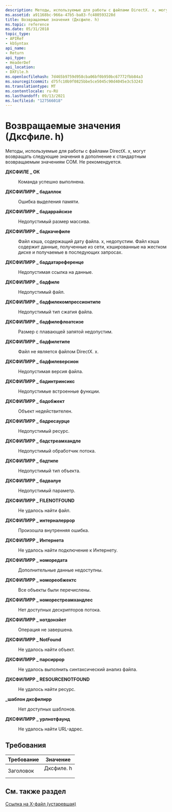 ```yaml
---
description: Методы, используемые для работы с файлами DirectX. x, могут возвращать следующие значения в дополнение к стандартным возвращаемым значениям COM. Не рекомендуется.
ms.assetid: a91168bc-966a-47b5-ba83-fc480593228d
title: Возвращаемые значения (Дксфиле. h)
ms.topic: reference
ms.date: 05/31/2018
topic_type:
- APIRef
- kbSyntax
api_name:
- Return
api_type:
- HeaderDef
api_location:
- DXFile.h
ms.openlocfilehash: 7d465b9759d958cba06bf0b950bc67772fbb84a3
ms.sourcegitcommit: d75fc10b9f0825bbe5ce5045c90d4045e3c53243
ms.translationtype: MT
ms.contentlocale: ru-RU
ms.lasthandoff: 09/13/2021
ms.locfileid: "127566018"
---
```

# <a name="return-values-dxfileh"></a>Возвращаемые значения (Дксфиле. h)

Методы, используемые для работы с файлами DirectX. x, могут возвращать следующие значения в дополнение к стандартным возвращаемым значениям COM. Не рекомендуется.

<dl> <dt>

<span id="DXFILE_OK"></span><span id="dxfile_ok"></span>**ДКСФИЛЕ \_ ОК**
</dt> <dd>

Команда успешно выполнена.

</dd> <dt>

<span id="DXFILEERR_BADALLOC"></span><span id="dxfileerr_badalloc"></span>**ДКСФИЛИРР \_ бадаллок**
</dt> <dd>

Ошибка выделения памяти.

</dd> <dt>

<span id="DXFILEERR_BADARRAYSIZE"></span><span id="dxfileerr_badarraysize"></span>**ДКСФИЛИРР \_ бадаррайсизе**
</dt> <dd>

Недопустимый размер массива.

</dd> <dt>

<span id="DXFILEERR_BADCACHEFILE"></span><span id="dxfileerr_badcachefile"></span>**ДКСФИЛИРР \_ бадкачефиле**
</dt> <dd>

Файл кэша, содержащий дату файла. x, недопустим. Файл кэша содержит данные, полученные из сети, кэшированные на жестком диске и получаемые в последующих запросах.

</dd> <dt>

<span id="DXFILEERR_BADDataReference"></span><span id="dxfileerr_baddatareference"></span><span id="DXFILEERR_BADDATAREFERENCE"></span>**ДКСФИЛИРР \_ баддатареференце**
</dt> <dd>

Недопустимая ссылка на данные.

</dd> <dt>

<span id="DXFILEERR_BADFILE"></span><span id="dxfileerr_badfile"></span>**ДКСФИЛИРР \_ бадфиле**
</dt> <dd>

Недопустимый файл.

</dd> <dt>

<span id="DXFILEERR_BADFILECOMPRESSIONTYPE"></span><span id="dxfileerr_badfilecompressiontype"></span>**ДКСФИЛИРР \_ бадфилекомпрессионтипе**
</dt> <dd>

Недопустимый тип сжатия файла.

</dd> <dt>

<span id="DXFILEERR_BADFILEFLOATSIZE"></span><span id="dxfileerr_badfilefloatsize"></span>**ДКСФИЛИРР \_ бадфилефлоатсизе**
</dt> <dd>

Размер с плавающей запятой недопустим.

</dd> <dt>

<span id="DXFILEERR_BADFILETYPE"></span><span id="dxfileerr_badfiletype"></span>**ДКСФИЛИРР \_ бадфилетипе**
</dt> <dd>

Файл не является файлом DirectX. x.

</dd> <dt>

<span id="DXFILEERR_BADFILEVERSION"></span><span id="dxfileerr_badfileversion"></span>**ДКСФИЛИРР \_ бадфилеверсион**
</dt> <dd>

Недопустимая версия файла.

</dd> <dt>

<span id="DXFILEERR_BADINTRINSICS"></span><span id="dxfileerr_badintrinsics"></span>**ДКСФИЛИРР \_ бадинтринсикс**
</dt> <dd>

Недопустимые встроенные функции.

</dd> <dt>

<span id="DXFILEERR_BADOBJECT"></span><span id="dxfileerr_badobject"></span>**ДКСФИЛИРР \_ бадобжект**
</dt> <dd>

Объект недействителен.

</dd> <dt>

<span id="DXFILEERR_BADRESOURCE"></span><span id="dxfileerr_badresource"></span>**ДКСФИЛИРР \_ бадресаурце**
</dt> <dd>

Недопустимый ресурс.

</dd> <dt>

<span id="DXFILEERR_BADSTREAMHANDLE"></span><span id="dxfileerr_badstreamhandle"></span>**ДКСФИЛИРР \_ бадстреамхандле**
</dt> <dd>

Недопустимый обработчик потока.

</dd> <dt>

<span id="DXFILEERR_BADTYPE"></span><span id="dxfileerr_badtype"></span>**ДКСФИЛИРР \_ бадтипе**
</dt> <dd>

Недопустимый тип объекта.

</dd> <dt>

<span id="DXFILEERR_BADVALUE"></span><span id="dxfileerr_badvalue"></span>**ДКСФИЛИРР \_ бадвалуе**
</dt> <dd>

Недопустимый параметр.

</dd> <dt>

<span id="DXFILEERR_FILENOTFOUND"></span><span id="dxfileerr_filenotfound"></span>**ДКСФИЛИРР \_ FILENOTFOUND**
</dt> <dd>

Не удалось найти файл.

</dd> <dt>

<span id="DXFILEERR_INTERNALERROR"></span><span id="dxfileerr_internalerror"></span>**ДКСФИЛИРР \_ интерналеррор**
</dt> <dd>

Произошла внутренняя ошибка.

</dd> <dt>

<span id="DXFILEERR_NOINTERNET"></span><span id="dxfileerr_nointernet"></span>**ДКСФИЛИРР \_ Интернета**
</dt> <dd>

Не удалось найти подключение к Интернету.

</dd> <dt>

<span id="DXFILEERR_NOMOREDATA"></span><span id="dxfileerr_nomoredata"></span>**ДКСФИЛИРР \_ номоредата**
</dt> <dd>

Дополнительные данные недоступны.

</dd> <dt>

<span id="DXFILEERR_NOMOREOBJECTS"></span><span id="dxfileerr_nomoreobjects"></span>**ДКСФИЛИРР \_ номореобжектс**
</dt> <dd>

Все объекты были перечислены.

</dd> <dt>

<span id="DXFILEERR_NOMORESTREAMHANDLES"></span><span id="dxfileerr_nomorestreamhandles"></span>**ДКСФИЛИРР \_ номорестреамхандлес**
</dt> <dd>

Нет доступных дескрипторов потока.

</dd> <dt>

<span id="DXFILEERR_NOTDONEYET"></span><span id="dxfileerr_notdoneyet"></span>**ДКСФИЛИРР \_ нотдонэйет**
</dt> <dd>

Операция не завершена.

</dd> <dt>

<span id="DXFILEERR_NOTFOUND"></span><span id="dxfileerr_notfound"></span>**ДКСФИЛИРР \_ NotFound**
</dt> <dd>

Не удалось найти объект.

</dd> <dt>

<span id="DXFILEERR_PARSEERROR"></span><span id="dxfileerr_parseerror"></span>**ДКСФИЛИРР \_ парсиррор**
</dt> <dd>

Не удалось выполнить синтаксический анализ файла.

</dd> <dt>

<span id="DXFILEERR_RESOURCENOTFOUND"></span><span id="dxfileerr_resourcenotfound"></span>**ДКСФИЛИРР \_ RESOURCENOTFOUND**
</dt> <dd>

Не удалось найти ресурс.

</dd> <dt>

<span id="DXFILEERR_NOTEMPLATE"></span><span id="dxfileerr_notemplate"></span>**\_шаблон дксфилирр**
</dt> <dd>

Нет доступных шаблонов.

</dd> <dt>

<span id="DXFILEERR_URLNOTFOUND"></span><span id="dxfileerr_urlnotfound"></span>**ДКСФИЛИРР \_ урлнотфаунд**
</dt> <dd>

Не удалось найти URL-адрес.

</dd> </dl>

## <a name="requirements"></a>Требования



| Требование | Значение |
|-------------------|-------------------------------------------------------------------------------------|
| Заголовок<br/> | <dl> <dt>Дксфиле. h</dt> </dl> |



## <a name="see-also"></a>См. также раздел

<dl> <dt>

[Ссылка на X-файл (устаревшая)](dx9-graphics-reference-x-file.md)
</dt> </dl>

 

 





